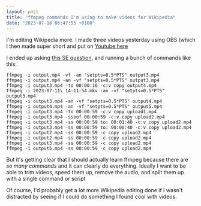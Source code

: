 ```yaml
---
layout: post
title: "ffmpeg commands I'm using to make videos for Wikipedia"
date: "2023-07-18 06:47:55 +0100"
---
```


I'm editing  Wikipedia more.  I made three videos yesterday using OBS (which I then made super short and put on [Youtube here](https://www.youtube.com/@joeeditswikipedia4486/shorts)

I ended up asking [this SE question](https://superuser.com/q/1795448/15231), and running a bunch of commands like this: 

    ffmpeg -i output.mp4 -vf -an "setpts=0.5*PTS" output3.mp4
    ffmpeg -i output.mp4 -an -vf "setpts=0.5*PTS" output3.mp4
    ffmpeg -i output3.mp4 -to 00:00:16 -c:v copy output4.mp4
    ffmpeg -i 2023-07-11\ 14-11-54.mkv -an -vf "setpts=0.5*PTS" output3.mp4
    ffmpeg -i output3.mp4 -an -vf "setpts=0.5*PTS" output4.mp4
    ffmpeg -i output4.mp4 -an -vf "setpts=0.5*PTS" output5.mp4
    ffmpeg -i output3.mp4 -to 00:00:59 -c:v copy upload1.mp4
    ffmpeg -i output3.mp4 -sseof 00:00:59 -c:v copy upload2.mp4
    ffmpeg -i output3.mp4 -ss 00:00:59 to: 00:01:40 -c:v copy upload2.mp4
    ffmpeg -i output3.mp4 -ss 00:00:59 to: 00:00:40 -c:v copy upload2.mp4
    ffmpeg -i output2.mp4 -ss 00:00:59 -c copy upload2.mp4
    ffmpeg -i output2.mp4 -ss 00:00:59 -c copy upload2.mp4
    ffmpeg -i output3.mp4 -ss 00:00:59 -c copy upload2.mp4
    ffmpeg -i output5.mp4 -ss 00:00:59 -c copy upload2.mp4
    
But it's getting clear that I should actually learn ffmpeg because there are _so many commands_ and it can clearly do everything.  Ideally I want to be able to trim videos, speed them up, remove the audio, and split them up with a single command or script 

Of course, I'd probably get a lot more Wikipedia editing done if I wasn't distracted by seeing if I could do something I found cool with videos. 


